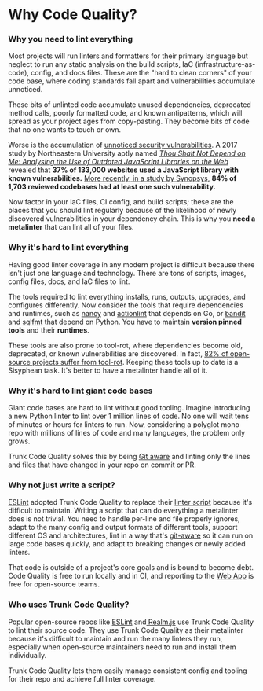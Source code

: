 # Why Code Quality?

### Why you need to lint everything

Most projects will run linters and formatters for their primary language but neglect to run any static analysis on the build scripts, IaC (infrastructure-as-code), config, and docs files. These are the "hard to clean corners" of your code base, where coding standards fall apart and vulnerabilities accumulate unnoticed.

These bits of unlinted code accumulate unused dependencies, deprecated method calls, poorly formatted code, and known antipatterns, which will spread as your project ages from copy-pasting. They become bits of code that no one wants to touch or own.

Worse is the accumulation of [unnoticed security vulnerabilities](https://trunk.io/blog/shifting-security-left-with-trunk-check). A 2017 study by Northeastern University aptly named [_Thou Shalt Not Depend on Me: Analysing the Use of Outdated JavaScript Libraries on the Web_](https://arxiv.org/pdf/1811.00918.pdf) revealed that **37% of 133,000 websites used a JavaScript library with known vulnerabilities.** [More recently](https://www.synopsys.com/content/dam/synopsys/sig-assets/reports/rep-ossra-2023.pdf)[, in a study by Synopsys](https://www.synopsys.com/content/dam/synopsys/sig-assets/reports/rep-ossra-2023.pdf), **84% of 1,703 reviewed codebases had at least one such vulnerability.**

Now factor in your IaC files, CI config, and build scripts; these are the places that you should lint regularly because of the likelihood of newly discovered vulnerabilities in your dependency chain. This is why you **need a metalinter** that can lint all of your files.

### Why it's hard to lint everything

Having good linter coverage in any modern project is difficult because there isn't just one language and technology. There are tons of scripts, images, config files, docs, and IaC files to lint.&#x20;

The tools required to lint everything installs, runs, outputs, upgrades, and configures differently. Now consider the tools that require dependencies and runtimes, such as [nancy](https://docs.trunk.io/code-quality/configuration/supported/nancy) and [actionlint](https://docs.trunk.io/code-quality/configuration/supported/actionlint) that depends on Go, or [bandit](https://trunk.io/linters/python/bandit) and [sqlfmt](https://docs.trunk.io/code-quality/configuration/supported/sqlfmt) that depend on Python. You have to maintain **version pinned tools** and their **runtimes**.

These tools are also prone to tool-rot, where dependencies become old, deprecated, or known vulnerabilities are discovered. In fact, [82% of open-source projects suffer from tool-rot](https://trunk.io/blog/82-of-open-source-projects-suffer-from-tool-rot). Keeping these tools up to date is a Sisyphean task. It's better to have a metalinter handle all of it.

### Why it's hard to lint giant code bases

Giant code bases are hard to lint without good tooling. Imagine introducing a new Python linter to lint over 1 million lines of code. No one will wait tens of minutes or hours for linters to run. Now, considering a polyglot mono repo with millions of lines of code and many languages, the problem only grows.

Trunk Code Quality solves this by being [Git aware](how-does-it-work.md#hold-the-line) and linting only the lines and files that have changed in your repo on commit or PR.

### **Why not just write a script?**&#x20;

[ESLint](https://github.com/eslint/eslint) adopted Trunk Code Quality to replace their [linter script](https://github.com/eslint/eslint/pull/18643/files#diff-3fc6364bd19a0e4ee8d1e0fe312541201418d80f9d1b08015db4d11e7dbde39e) because it's difficult to maintain. Writing a script that can do everything a metalinter does is not trivial. You need to handle per-line and file properly ignores, adapt to the many config and output formats of different tools, support different OS and architectures, lint in a way that's [git-aware](how-does-it-work.md#hold-the-line) so it can run on large code bases quickly, and adapt to breaking changes or newly added linters.

That code is outside of a project's core goals and is bound to become debt. Code Quality is free to run locally and in CI, and reporting to the [Web App](broken-reference) is free for open-source teams.&#x20;

### Who uses Trunk Code Quality?

Popular open-source repos like [ESLint](https://github.com/eslint/eslint) and[ Realm.js](https://github.com/realm/realm-js) use Trunk Code Quality to lint their source code. They use Trunk Code Quality as their metalinter because it's difficult to maintain and run the many linters they run, especially when open-source maintainers need to run and install them individually.

Trunk Code Quality lets them easily manage consistent config and tooling for their repo and achieve full linter coverage.

